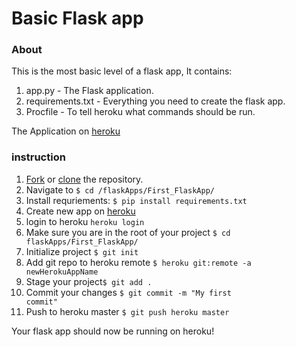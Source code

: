 # Basic Flask app
### About
This is the most basic level of a flask app, It contains:  
1. app.py - The Flask application.  
2. requirements.txt - Everything you need to create the flask app.  
3. Procfile - To tell heroku what commands should be run.  

The Application on [heroku](https://basic-flask-aba.herokuapp.com/)

### instruction
1. [Fork](https://github.com//login?return_to=%2Fandriandresson%2FFlaskApps) or [clone](https://github.com/andriandresson/FlaskApps/) the repository.  
2. Navigate to <code>$ cd /flaskApps/First_FlaskApp/ </code>  
3. Install requriements: <code>$ pip install requirements.txt </code>
4. Create new app on [heroku](https://dashboard.heroku.com/new?org=personal-apps)
5. login to heroku <code>heroku login</code>  
6. Make sure you are in the root of your project <code>$ cd flaskApps/First_FlaskApp/</code>  
7. Initialize project <code>$ git init</code>  
8. Add git repo to heroku remote <code>$ heroku git:remote -a newHerokuAppName</code>
9. Stage your project<code>$ git add .</code>
10. Commit your changes <code>$ git commit -m "My first commit"</code>
11. Push to heroku master <code>$ git push heroku master</code>  

Your flask app should now be running on heroku!


